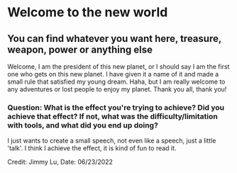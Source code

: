 # Welcome to the new world

## You can find whatever you want here, treasure, weapon, power or anything else

Welcome, I am the president of this new planet, or I should say I am the first one who gets on this new planet. 
I have given it a name of it and made a small rule that satisfied my young dream. 
Haha, but I am really welcome to any adventures or lost people to enjoy my planet.
Thank you all, thank you!

### Question: What is the effect you're trying to achieve? Did you achieve that effect? If not, what was the difficulty/limitation with tools, and what did you end up doing? 

I just wants to create a small speech, not even like a speech, just a little 'talk'. 
I think I achieve the effect, it is kind of fun to read it.


Credit: Jimmy Lu, Date: 06/23/2022

